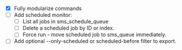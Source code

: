 - [x] Fully modularize commands
- [ ] Add scheduled monitor:
    - [ ] List all jobs in sms_schedule_queue
    - [ ] Delete a scheduled job by ID or index.
    - [ ] Force run - move scheduled job to sms_queue immediately.
- [ ] Add optional --only-scheduled or scheduled-before filter to export.

